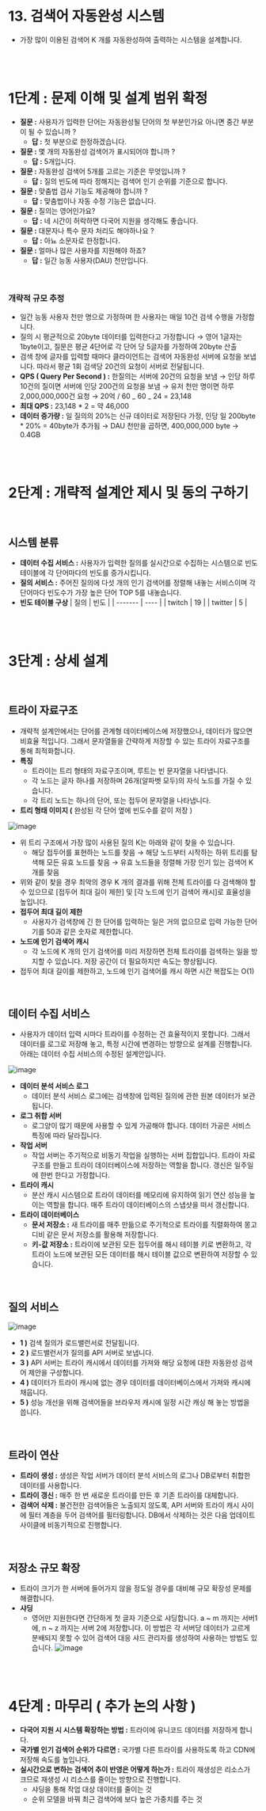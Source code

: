 # 13. 검색어 자동완성 시스템

- 가장 많이 이용된 검색어 K 개를 자동완성하여 출력하는 시스템을 설계합니다.

<br/><br/>

# 1단계 : 문제 이해 및 설계 범위 확정

- **질문 :** 사용자가 입력한 단어는 자동완성될 단어의 첫 부분인가요 아니면 중간 부분이 될 수 있습니까 ?
  - **답 :** 첫 부분으로 한정하겠습니다.
- **질문 :** 몇 개의 자동완성 검색어가 표시되어야 합니까 ?
  - **답 :** 5개입니다.
- **질문 :** 자동완성 검색어 5개를 고르는 기준은 무엇입니까 ?
  - **답 :** 질의 빈도에 따라 정해지는 검색어 인기 순위를 기준으로 합니다.
- **질문 :** 맞춤법 검사 기능도 제공해야 합니까 ?
  - **답 :** 맞춤법이나 자동 수정 기능은 없습니다.
- **질문 :** 질의는 영어인가요?
  - **답 :** 네 시간이 허락하면 다국어 지원을 생각해도 좋습니다.
- **질문 :** 대문자나 특수 문자 처리도 해야하나요 ?
  - **답 :** 아뇨 소문자로 한정합니다.
- **질문 :** 얼마나 많은 사용자를 지원해야 하죠?
  - **답 :** 일간 능동 사용자(DAU) 천만입니다.

<br/>

### 개략적 규모 추정

- 일간 능동 사용자 천만 명으로 가정하며 한 사용자는 매일 10건 검색 수행을 가정합니다.
- 질의 시 평균적으로 20byte 데이터를 입력한다고 가정합니다 → 영어 1글자는 1byte이고, 질문은 평균 4단어로 각 단어 당 5글자를 가정하여 20byte 산출
- 검색 창에 글자를 입력할 때마다 클라이언트는 검색어 자동완성 서버에 요청을 보냅니다. 따라서 평균 1회 검색당 20건의 요청이 서버로 전달됩니다.
- **QPS ( Query Per Second ) :** 한질의는 서버에 20건의 요청을 보냄 → 인당 하루 10건의 질이면 서버에 인당 200건의 요청을 보냄 → 유저 천만 명이면 하루 2,000,000,000건 요청 → 20억 / 60 _ 60 _ 24 = 23,148
- **최대 QPS :** 23,148 \* 2 = 약 46,000
- **데이터 증가량 :** 일 질의의 20%는 신규 데이터로 저장된다 가정, 인당 일 200byte \* 20% = 40byte가 추가됨 → DAU 천만을 곱하면, 400,000,000 byte → 0.4GB

<br/><br/>

# 2단계 : 개략적 설계안 제시 및 동의 구하기

<br/>

## 시스템 분류

- **데이터 수집 서비스 :** 사용자가 입력한 질의를 실시간으로 수집하는 시스템으로 빈도 테이블에 각 단어마다의 빈도를 증가시킵니다.
- **질의 서비스 :** 주어진 질의에 다섯 개의 인기 검색어를 정렬해 내놓는 서비스이며 각 단어마다 빈도수가 가장 높은 단어 TOP 5를 내놓습니다.
- **빈도 테이블 구상**
  | 질의 | 빈도 |
  | ------- | ---- |
  | twitch | 19 |
  | twitter | 5 |

<br/><br/>

# 3단계 : 상세 설계

<br/>

## 트라이 자료구조

- 개략적 설계안에서는 단어를 관계형 데이터베이스에 저장했으나, 데이터가 많으면 비효율 적입니다. 그래서 문자열들을 간략하게 저장할 수 있는 트라이 자료구조를 통해 최적화합니다.
- **특징**
  - 트라이는 트리 형태의 자료구조이며, 루트는 빈 문자열을 나타냅니다.
  - 각 노드는 글자 하나를 저장하며 26개(알파벳 모두)의 자식 노드를 가질 수 있습니다.
  - 각 트리 노드는 하나의 단어, 또는 접두어 문자열을 나타냅니다.
- **트리 형태 이미지 (** 완성된 각 단어 옆에 빈도수를 같이 저장 )

![image](image/13-1.png)

- 위 트리 구조에서 가장 많이 사용된 질의 K는 아래와 같이 찾을 수 있습니다.
  - 해당 접두어를 표현하는 노드를 찾음 → 해당 노드부터 시작하는 하위 트리를 탐색해 모든 유효 노드를 찾음 → 유효 노드들을 정렬해 가장 인기 있는 검색어 K 개를 찾음
- 위와 같이 찾을 경우 최악의 경우 K 개의 결과를 위해 전체 트라이를 다 검색해야 할 수 있으므로 [접두어 최대 길이 제한] 및 [각 노드에 인기 검색어 캐시]로 효율성을 높입니다.
- **접두어 최대 길이 제한**
  - 사용자가 검색창에 긴 한 단어를 입력하는 일은 거의 없으므로 입력 가능한 단어 기를 50과 같은 숫자로 제한합니다.
- **노드에 인기 검색어 캐시**
  - 각 노드에 K 개의 인기 검색어를 미리 저장하면 전체 트라이를 검색하는 일을 방지할 수 있습니다. 저장 공간이 더 필요하지만 속도는 향상됩니다.
- 접두어 최대 길이를 제한하고, 노드에 인기 검색어를 캐시 하면 시간 복잡도는 O(1)

<br/>

## 데이터 수집 서비스

- 사용자가 데이터 입력 시마다 트라이를 수정하는 건 효율적이지 못합니다. 그래서 데이터를 로그로 저장해 놓고, 특정 시간에 변경하는 방향으로 설계를 진행합니다. 아래는 데이터 수집 서비스의 수정된 설계안입니다.

![image](13-2.png)

- **데이터 분석 서비스 로그**
  - 데이터 분석 서비스 로그에는 검색창에 입력된 질의에 관한 원본 데이터가 보관됩니다.
- **로그 취합 서버**
  - 로그양이 많기 때문에 사용할 수 있게 가공해야 합니다. 데이터 가공은 서비스 특징에 따라 달라집니다.
- **작업 서버**
  - 작업 서버는 주기적으로 비동기 작업을 실행하는 서버 집합입니다. 트라이 자료구조를 만들고 트라이 데이터베이스에 저장하는 역할을 합니다. 갱신은 일주일에 한번 한다고 가정합니다.
- **트라이 캐시**
  - 분산 캐시 시스템으로 트라이 데이터를 메모리에 유지하여 읽기 연산 성능을 높이는 역할을 합니다. 매주 트라이 데이터베이스의 스냅샷을 떠서 갱신합니다.
- **트라이 데이터베이스**
  - **문서 저장소 :** 새 트라이를 매주 만듦으로 주기적으로 트라이를 직렬화하여 몽고디비 같은 문서 저장소를 활용해 저장합니다.
  - **키-값 저장소 :** 트라이에 보관된 모든 접두어를 해시 테이블 키로 변환하고, 각 트라이 노드에 보관된 모든 데이터를 해시 테이블 값으로 변환하여 저장할 수 있습니다.

<br/>

## 질의 서비스

![image](13-3.png)

- **1 )** 검색 질의가 로드밸런서로 전달됩니다.
- **2 )** 로드밸런서가 질의를 API 서버로 보냅니다.
- **3 )** API 서버는 트라이 캐시에서 데이터를 가져와 해당 요청에 대한 자동완성 검색어 제안을 구성합니다.
- **4 )** 데이터가 트라이 캐시에 없는 경우 데이터를 데이터베이스에서 가져와 캐시에 채웁니다.
- **5 )** 성능 개선을 위해 검색어들을 브라우저 캐시에 일정 시간 캐싱 해 놓는 방법을 씁니다.

<br/>

## 트라이 연산

- **트라이 생성 :** 생성은 작업 서버가 데이터 분석 서비스의 로그나 DB로부터 취합한 데이터를 사용합니다.
- **트라이 갱신 :** 매주 한 번 새로운 트라이를 만든 후 기존 트라이를 대체합니다.
- **검색어 삭제 :** 불건전한 검색어들은 노출되지 않도록, API 서버와 트라이 캐시 사이에 필터 계층을 두어 검색어를 필터링합니다. DB에서 삭제하는 것은 다음 업데이트 사이클에 비동기적으로 진행합니다.

<br/>

## 저장소 규모 확장

- 트라이 크기가 한 서버에 들어가지 않을 정도일 경우를 대비해 규모 확장성 문제를 해결합니다.
- **샤딩**
  - 영어만 지원한다면 간단하게 첫 글자 기준으로 샤딩합니다. a ~ m 까지는 서버1에, n ~ z 까지는 서버 2에 저장합니다. 이 방법은 각 서버당 데이터가 고르게 분배되지 못할 수 있어 검색어 대응 샤드 관리자를 생성하여 사용하는 방법도 있습니다.
    ![image](13-4.png)

<br/><br/>

# 4단계 : 마무리 ( 추가 논의 사항 )

- **다국어 지원 시 시스템 확장하는 방법 :** 트라이에 유니코드 데이터를 저장하게 합니다.
- **국가별 인기 검색어 순위가 다르면 :** 국가별 다른 트라이를 사용하도록 하고 CDN에 저장해 속도를 높입니다.
- **실시간으로 변하는 검색어 추이 반영은 어떻게 하는가 :** 트라이 재생성은 리소스가 크므로 재생성 시 리소스를 줄이는 방향으로 진행합니다.
  - 샤딩을 통해 작업 대상 데이터를 줄이는 것
  - 순위 모델을 바꿔 최근 검색어에 보다 높은 가중치를 주는 것
